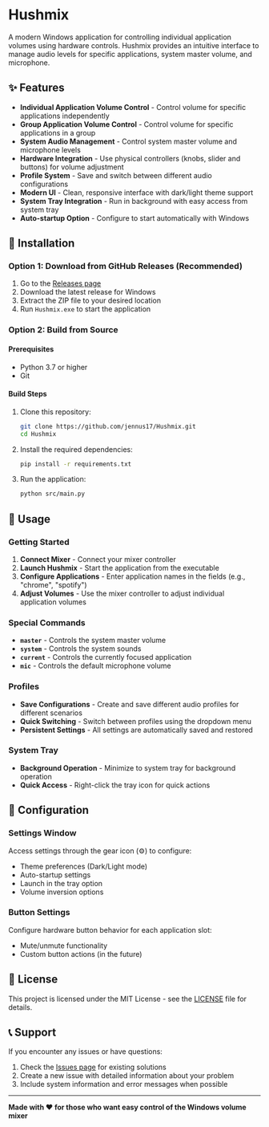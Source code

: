 # Hushmix

A modern Windows application for controlling individual application volumes using hardware controls. Hushmix provides an intuitive interface to manage audio levels for specific applications, system master volume, and microphone.

## ✨ Features

- **Individual Application Volume Control** - Control volume for specific applications independently
- **Group Application Volume Control** - Control volume for specific applications in a group
- **System Audio Management** - Control system master volume and microphone levels
- **Hardware Integration** - Use physical controllers (knobs, slider and buttons) for volume adjustment
- **Profile System** - Save and switch between different audio configurations
- **Modern UI** - Clean, responsive interface with dark/light theme support
- **System Tray Integration** - Run in background with easy access from system tray
- **Auto-startup Option** - Configure to start automatically with Windows

## 🚀 Installation

### Option 1: Download from GitHub Releases (Recommended)

1. Go to the [Releases page](https://github.com/jennus17/Hushmix/releases)
2. Download the latest release for Windows
3. Extract the ZIP file to your desired location
4. Run `Hushmix.exe` to start the application

### Option 2: Build from Source

#### Prerequisites
- Python 3.7 or higher
- Git

#### Build Steps
1. Clone this repository:
   ```bash
   git clone https://github.com/jennus17/Hushmix.git
   cd Hushmix
   ```

2. Install the required dependencies:
   ```bash
   pip install -r requirements.txt
   ```

3. Run the application:
   ```bash
   python src/main.py
   ```

## 📖 Usage

### Getting Started

1. **Connect Mixer** - Connect your mixer controller
2. **Launch Hushmix** - Start the application from the executable
3. **Configure Applications** - Enter application names in the fields (e.g., "chrome", "spotify")
4. **Adjust Volumes** - Use the mixer controller to adjust individual application volumes

### Special Commands

- **`master`** - Controls the system master volume
- **`system`** - Controls the system sounds
- **`current`** - Controls the currently focused application
- **`mic`** - Controls the default microphone volume

### Profiles

- **Save Configurations** - Create and save different audio profiles for different scenarios
- **Quick Switching** - Switch between profiles using the dropdown menu
- **Persistent Settings** - All settings are automatically saved and restored

### System Tray

- **Background Operation** - Minimize to system tray for background operation
- **Quick Access** - Right-click the tray icon for quick actions

## 🔧 Configuration

### Settings Window
Access settings through the gear icon (⚙️) to configure:
- Theme preferences (Dark/Light mode)
- Auto-startup settings
- Launch in the tray option
- Volume inversion options

### Button Settings
Configure hardware button behavior for each application slot:
- Mute/unmute functionality
- Custom button actions (in the future)


## 📄 License

This project is licensed under the MIT License - see the [LICENSE](LICENSE.txt) file for details.

## 📞 Support

If you encounter any issues or have questions:
1. Check the [Issues page](https://github.com/jennus17/Hushmix/issues) for existing solutions
2. Create a new issue with detailed information about your problem
3. Include system information and error messages when possible

---

**Made with ❤️ for those who want easy control of the Windows volume mixer** 
